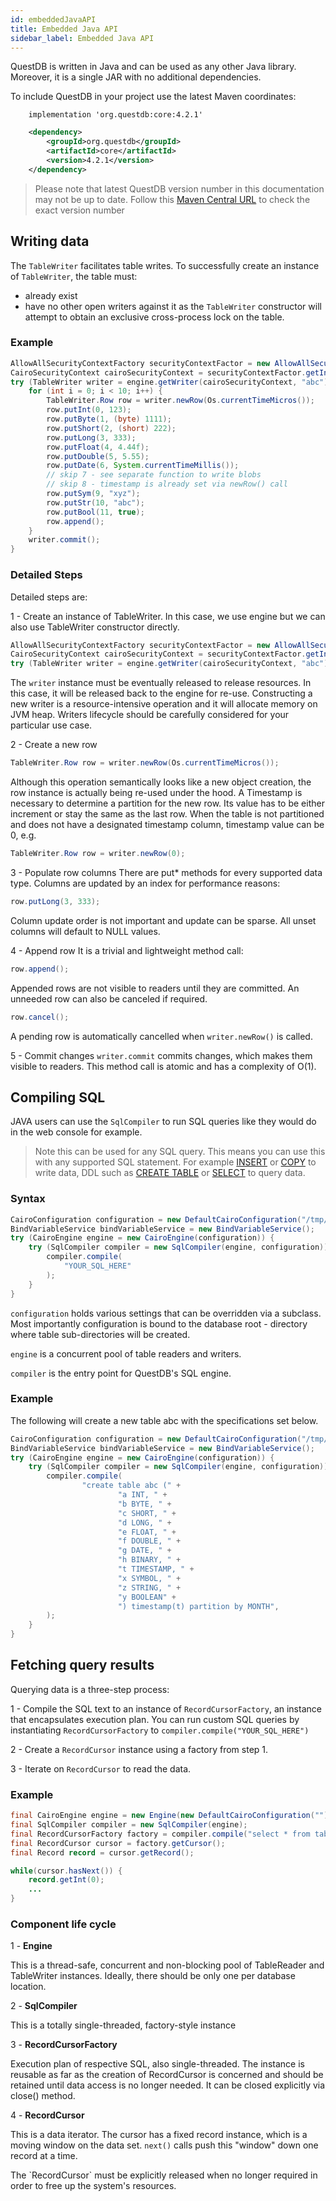 ```yaml
---
id: embeddedJavaAPI
title: Embedded Java API
sidebar_label: Embedded Java API
---
```


QuestDB is written in Java and can be used as any other Java library. Moreover, it is a single JAR with no additional dependencies.

To include QuestDB in your project use the latest Maven coordinates:

<!--DOCUSAURUS_CODE_TABS-->
<!--gradle-->
```shell script
    implementation 'org.questdb:core:4.2.1'
```
<!--maven-->
```xml
    <dependency>
        <groupId>org.questdb</groupId>
        <artifactId>core</artifactId>
        <version>4.2.1</version>
    </dependency>
```
<!--END_DOCUSAURUS_CODE_TABS-->

>Please note that latest QuestDB version number in this documentation may not be up to date. Follow this
><a href="https://search.maven.org/artifact/org.questdb/core" target="_blank">Maven Central URL</a> to check the exact version number

## Writing data

The `TableWriter` facilitates table writes. To successfully create an instance of `TableWriter`, the table must:
- already exist
- have no other open writers against it as the `TableWriter` constructor will attempt to obtain an exclusive
cross-process lock on the table.

### Example

~~~ java
AllowAllSecurityContextFactory securityContextFactor = new AllowAllSecurityContextFactory();
CairoSecurityContext cairoSecurityContext = securityContextFactor.getInstance("admin");
try (TableWriter writer = engine.getWriter(cairoSecurityContext, "abc")) {
    for (int i = 0; i < 10; i++) {
        TableWriter.Row row = writer.newRow(Os.currentTimeMicros());
        row.putInt(0, 123);
        row.putByte(1, (byte) 1111);
        row.putShort(2, (short) 222);
        row.putLong(3, 333);
        row.putFloat(4, 4.44f);
        row.putDouble(5, 5.55);
        row.putDate(6, System.currentTimeMillis());
        // skip 7 - see separate function to write blobs
        // skip 8 - timestamp is already set via newRow() call
        row.putSym(9, "xyz");
        row.putStr(10, "abc");
        row.putBool(11, true);
        row.append();
    }
    writer.commit();
}
~~~

### Detailed Steps
Detailed steps are:

1 - Create an instance of TableWriter. In this case, we use engine but we can also use TableWriter constructor directly.
~~~ java
AllowAllSecurityContextFactory securityContextFactor = new AllowAllSecurityContextFactory();
CairoSecurityContext cairoSecurityContext = securityContextFactor.getInstance("admin");
try (TableWriter writer = engine.getWriter(cairoSecurityContext, "abc")) {
~~~
The `writer` instance must be eventually released to release resources.
In this case, it will be released back to the engine for re-use.
Constructing a new writer is a resource-intensive operation and it will allocate memory on JVM heap.
Writers lifecycle should be carefully considered for your particular use case.

2 - Create a new row
~~~ java
TableWriter.Row row = writer.newRow(Os.currentTimeMicros());
~~~
Although this operation semantically looks like a new object creation, the row instance is actually being re-used under
the hood. A Timestamp is necessary to determine a partition for the new row. Its value has to be
either increment or stay the same as the last row. When the table is not partitioned and does not have a
designated timestamp column, timestamp value can be 0, e.g.
~~~ java
TableWriter.Row row = writer.newRow(0);
~~~

3 - Populate row columns
There are put* methods for every supported data type. Columns are updated by an index for performance reasons:
~~~ java
row.putLong(3, 333);
~~~

Column update order is not important and update can be sparse. All unset columns will default to NULL values.

4 - Append row
It is a trivial and lightweight method call:

~~~ java
row.append();
~~~
Appended rows are not visible to readers until they are committed. An unneeded row can also be canceled if required.
~~~ java
row.cancel();
~~~

A pending row is automatically cancelled when `writer.newRow()` is called.

5 - Commit changes
`writer.commit` commits changes, which makes them visible to readers.
This method call is atomic and has a complexity of O(1).

## Compiling SQL

JAVA users can use the `SqlCompiler` to run SQL queries like they would do in the web console for example.

> Note this can be used for any SQL query. This means you can use this with any supported SQL statement. For example
> [INSERT](sqlINSERT.md) or [COPY](copy.md) to write data, DDL such as [CREATE TABLE](createTable.md) or [SELECT](sqlSELECT.md) to query data.

### Syntax
```java
CairoConfiguration configuration = new DefaultCairoConfiguration("/tmp/my_database");
BindVariableService bindVariableService = new BindVariableService();
try (CairoEngine engine = new CairoEngine(configuration)) {
    try (SqlCompiler compiler = new SqlCompiler(engine, configuration)) {
        compiler.compile(
            "YOUR_SQL_HERE"
        );
    }
}
```

`configuration` holds various settings that can be overridden via a subclass.
Most importantly configuration is bound to the database root - directory where table sub-directories will be created.

`engine` is a concurrent pool of table readers and writers.

`compiler` is the entry point for QuestDB's SQL engine.

### Example
The following will create a new table abc with the specifications set below.

```java
CairoConfiguration configuration = new DefaultCairoConfiguration("/tmp/my_database");
BindVariableService bindVariableService = new BindVariableService();
try (CairoEngine engine = new CairoEngine(configuration)) {
    try (SqlCompiler compiler = new SqlCompiler(engine, configuration)) {
        compiler.compile(
                "create table abc (" +
                        "a INT, " +
                        "b BYTE, " +
                        "c SHORT, " +
                        "d LONG, " +
                        "e FLOAT, " +
                        "f DOUBLE, " +
                        "g DATE, " +
                        "h BINARY, " +
                        "t TIMESTAMP, " +
                        "x SYMBOL, " +
                        "z STRING, " +
                        "y BOOLEAN" +
                        ") timestamp(t) partition by MONTH",
        );
    }
}
```

## Fetching query results

Querying data is a three-step process:

1 - Compile the SQL text to an instance of `RecordCursorFactory`, an instance that encapsulates execution plan. You can
run custom SQL queries by instantiating `RecordCursorFactory` to `compiler.compile("YOUR_SQL_HERE")`

2 - Create a `RecordCursor` instance using a factory from step 1.

3 - Iterate on `RecordCursor` to read the data.

### Example
~~~ java
final CairoEngine engine = new Engine(new DefaultCairoConfiguration(""));
final SqlCompiler compiler = new SqlCompiler(engine);
final RecordCursorFactory factory = compiler.compile("select * from table");
final RecordCursor cursor = factory.getCursor();
final Record record = cursor.getRecord();

while(cursor.hasNext()) {
    record.getInt(0);
    ...
}
~~~

### Component life cycle
1 - **Engine**

This is a thread-safe, concurrent and non-blocking pool of TableReader and TableWriter instances.
Ideally, there should be only one per database location.

2 - **SqlCompiler**

This is a totally single-threaded, factory-style instance

3 - **RecordCursorFactory**

Execution plan of respective SQL, also single-threaded.
The instance is reusable as far as the creation of RecordCursor is concerned and should be
retained until data access is no longer needed. It can be closed explicitly via close() method.

4 - **RecordCursor**

This is a data iterator. The cursor has a fixed record instance, which is a moving window on the data set. `next()`
calls push this "window" down one record at a time.


<aside class="important">
<p> The `RecordCursor` must be explicitly released when no longer required in order to free up the system's resources.
</p>
</aside>
